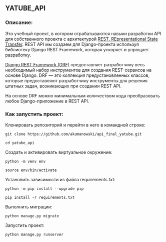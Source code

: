 ## YATUBE_API
### Описание:

Это учебный проект, в котором отрабатываются навыки разработки API для собственного проекта с архитектурой 
[REST, REpresentational State Transfer](https://www.ics.uci.edu/~fielding/pubs/dissertation/rest_arch_style.htm). 
REST API мы создаем для Django-проекта используя библиотеку Django REST Framework, 
которая ускоряет и упрощает разработку.

[Django REST Framework (DRF)](https://www.django-rest-framework.org/) предоставляет разработчику весь необходимый 
набор инструментов для создания REST-сервисов на основе Django. 
DRF — это коллекция предустановленных классов, которые предоставляют разработчику инструменты для 
решения штатных задач, возникающих при создании REST API. 

На основе DRF можно минимальным количеством кода преобразовать любое Django-приложение в REST API.

### Как запустить проект:

Клонировать репозиторий и перейти в него в командной строке:

```
git clone https://github.com/akumanowski/api_final_yatube.git
```

```
cd yatube_api
```

Cоздать и активировать виртуальное окружение:

```
python -m venv env
```

```
source env/bin/activate
```

Установить зависимости из файла requirements.txt:

```
python -m pip install --upgrade pip
```

```
pip install -r requirements.txt
```

Выполнить миграции:

```
python manage.py migrate
```

Запустить проект:

```
python manage.py runserver
```
